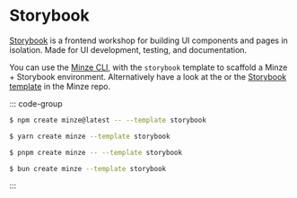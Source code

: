 # Storybook

[Storybook](https://storybook.js.org) is a frontend workshop for building UI components and pages in isolation. Made for UI development, testing, and documentation.

You can use the [Minze CLI](/guide/installation#cli), with the `storybook` template to scaffold a Minze + Storybook environment. Alternatively have a look at the or the [Storybook template](https://github.com/sergejcodes/minze/tree/main/packages/create-minze/template-storybook) in the Minze repo.

::: code-group

```bash [npm]
$ npm create minze@latest -- --template storybook
```

```bash [yarn]
$ yarn create minze --template storybook
```

```bash [pnpm]
$ pnpm create minze -- --template storybook
```

```bash [bun]
$ bun create minze --template storybook
```

:::
